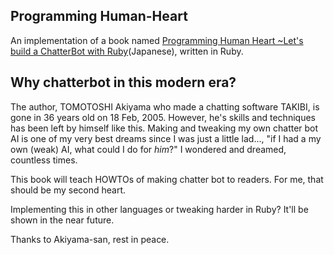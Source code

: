 Programming Human-Heart
-----------------------

An implementation of a book named [Programming Human Heart ~Let's build a ChatterBot with Ruby](https://books.google.com/books?id=oaK_BQAAQBAJ)(Japanese), written in Ruby.

## Why chatterbot in this modern era?

The author, TOMOTOSHI Akiyama who made a chatting software TAKIBI, is gone in 36 years old on 18 Feb, 2005. However, he's skills and techniques has been left by himself like this. Making and tweaking my own chatter bot AI is one of my very best dreams since I was just a little lad..., "if I had a my own (weak) AI, what could I do for *him*?" I wondered and dreamed, countless times.

This book will teach HOWTOs of making chatter bot to readers. For me, that should be my second heart.

Implementing this in other languages or tweaking harder in Ruby? It'll be shown in the near future.

Thanks to Akiyama-san, rest in peace.
